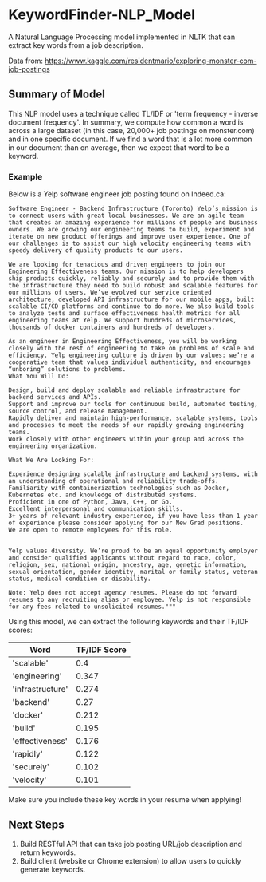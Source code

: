 # KeywordFinder-NLP_Model
A Natural Language Processing model implemented in NLTK that can extract key words from a job description.

Data from: https://www.kaggle.com/residentmario/exploring-monster-com-job-postings

## Summary of Model
This NLP model uses a technique called TL/IDF or 'term frequency - inverse document frequency'. In summary, we compute how common a word is across a large dataset (in this case, 20,000+ job postings on monster.com) and in one specific document. If we find a word that is a lot more common in our document than on average, then we expect that word to be a keyword.

### Example
Below is a Yelp software engineer job posting found on Indeed.ca:

    Software Engineer - Backend Infrastructure (Toronto) Yelp’s mission is to connect users with great local businesses. We are an agile team that creates an amazing experience for millions of people and business owners. We are growing our engineering teams to build, experiment and iterate on new product offerings and improve user experience. One of our challenges is to assist our high velocity engineering teams with speedy delivery of quality products to our users.

    We are looking for tenacious and driven engineers to join our Engineering Effectiveness teams. Our mission is to help developers ship products quickly, reliably and securely and to provide them with the infrastructure they need to build robust and scalable features for our millions of users. We’ve evolved our service oriented architecture, developed API infrastructure for our mobile apps, built scalable CI/CD platforms and continue to do more. We also build tools to analyze tests and surface effectiveness health metrics for all engineering teams at Yelp. We support hundreds of microservices, thousands of docker containers and hundreds of developers.

    As an engineer in Engineering Effectiveness, you will be working closely with the rest of engineering to take on problems of scale and efficiency. Yelp engineering culture is driven by our values: we’re a cooperative team that values individual authenticity, and encourages “unboring” solutions to problems.
    What You Will Do:

    Design, build and deploy scalable and reliable infrastructure for backend services and APIs.
    Support and improve our tools for continuous build, automated testing, source control, and release management.
    Rapidly deliver and maintain high-performance, scalable systems, tools and processes to meet the needs of our rapidly growing engineering teams.
    Work closely with other engineers within your group and across the engineering organization.

    What We Are Looking For:

    Experience designing scalable infrastructure and backend systems, with an understanding of operational and reliability trade-offs.
    Familiarity with containerization technologies such as Docker, Kubernetes etc. and knowledge of distributed systems.
    Proficient in one of Python, Java, C++, or Go.
    Excellent interpersonal and communication skills.
    3+ years of relevant industry experience, if you have less than 1 year of experience please consider applying for our New Grad positions.
    We are open to remote employees for this role.


    Yelp values diversity. We’re proud to be an equal opportunity employer and consider qualified applicants without regard to race, color, religion, sex, national origin, ancestry, age, genetic information, sexual orientation, gender identity, marital or family status, veteran status, medical condition or disability.

    Note: Yelp does not accept agency resumes. Please do not forward resumes to any recruiting alias or employee. Yelp is not responsible for any fees related to unsolicited resumes."""

Using this model, we can extract the following keywords and their TF/IDF scores:


Word           | TF/IDF Score
-------------  | -------------
'scalable'     | 0.4
'engineering'  | 0.347
'infrastructure' | 0.274
'backend' | 0.27
'docker' | 0.212
'build' |  0.195
'effectiveness' | 0.176
'rapidly' | 0.122
'securely' | 0.102
'velocity' | 0.101

Make sure you include these key words in your resume when applying!

## Next Steps

1. Build RESTful API that can take job posting URL/job description and return keywords.
2. Build client (website or Chrome extension) to allow users to quickly generate keywords.
